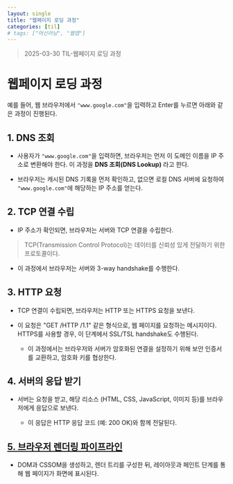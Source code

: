 ```yaml
---
layout: single
title: "웹페이지 로딩 과정"
categories: [til]
# tags: ["머신러닝", "웹앱"]
---
```


> 2025-03-30 TIL-웹페이지 로딩 과정

# 웹페이지 로딩 과정

예를 들어, 웹 브라우저에서 `"www.google.com"`을 입력하고 Enter를 누르면 아래와 같은 과정이 진행된다.

## 1. DNS 조회

- 사용자가 `"www.google.com"`을 입력하면, 브라우저는 먼저 이 도메인 이름을 IP 주소로 변환해야 한다. 이 과정을 **DNS 조회(DNS Lookup)** 라고 한다.

- 브라우저는 캐시된 DNS 기록을 먼저 확인하고, 없으면 로컬 DNS 서버에 요청하여 `"www.google.com"`에 해당하는 IP 주소를 얻는다.

## 2. TCP 연결 수립

- IP 주소가 확인되면, 브라우저는 서버와 TCP 연결을 수립한다.

> TCP(Transmission Control Protocol)는 데이터를 신뢰성 있게 전달하기 위한 프로토콜이다.

- 이 과정에서 브라우저는 서버와 3-way handshake를 수행한다.

## 3. HTTP 요청

- TCP 연결이 수립되면, 브라우저는 HTTP 또는 HTTPS 요청을 보낸다.

- 이 요청은 "GET /HTTP /1.1" 같은 형식으로, 웹 페이지를 요청하는 메시지이다. HTTPS를 사용할 경우, 이 단계에서 SSL/TSL handshake도 수행된다.

  - 이 과정에서는 브라우저와 서버가 암호화된 연결을 설정하기 위해 보안 인증서를 교환하고, 암호화 키를 협상한다.

## 4. 서버의 응답 받기

- 서버는 요청을 받고, 해당 리소스 (HTML, CSS, JavaScript, 이미지 등)를 브라우저에게 응답으로 보낸다.

  - 이 응답은 HTTP 응답 코드 (예: 200 OK)와 함께 전달된다.

## [5. 브라우저 렌더링 파이프라인](https://siggu.github.io/til/browser-rending-pipeline/)

- DOM과 CSSOM을 생성하고, 렌더 트리를 구성한 뒤, 레이아웃과 페인트 단계를 통해 웹 페이지가 화면에 표시된다.
